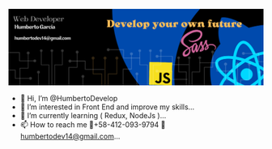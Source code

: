 ![myBanner](https://github.com/HumbertoDevelop/HumbertoDevelop/blob/main/20220221_094447_0000.png)
- 👋 Hi, I’m @HumbertoDevelop
- 👀 I’m interested in Front End and improve my skills...
- 🌱 I’m currently learning 
( Redux, NodeJs )...
- 📫 How to reach me 
📱+58-412-093-9794
📨 humbertodev14@gmail.com...


